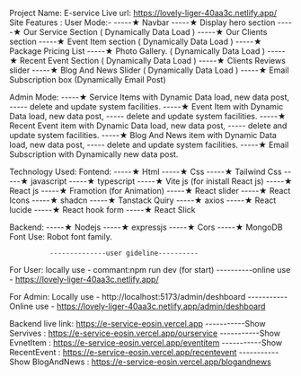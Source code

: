 Project Name: E-service
Live url: https://lovely-liger-40aa3c.netlify.app/
Site Features :
User Mode:-
-----★ Navbar
-----★ Display hero section
-----★ Our Service Section ( Dynamically Data Load )
-----★ Our Clients section
-----★ Event Item section ( Dynamically Data Load )
-----★ Package Pricing List
-----★ Photo Gallery. ( Dynamically Data Load )
-----★ Recent Event Section ( Dynamically Data Load )
-----★ Clients Reviews slider
-----★ Blog And News Slider ( Dynamically Data Load )
-----★ Email Subscription box (Dynamically Email Post)

Admin Mode:
-----★ Service Items with Dynamic Data load, new data post,
----- delete and update system facilities.
-----★ Event Item with Dynamic Data load, new data post,
----- delete and update system facilities.
-----★ Recent Event item with Dynamic Data load, new data post,
----- delete and update system facilities.
-----★ Blog And News item with Dynamic Data load, new data post,
----- delete and update system facilities.
-----★ Email Subscription with Dynamically new data post.

Technology Used:
Fontend:
-----★ Html
-----★ Css
-----★ Tailwind Css
-----★ javascript
-----★ typescript
-----★ Vite js (for inistall React js)
-----★ React js
-----★ Framotion (for Animation)
-----★ React slider
-----★ React Icons
-----★ shadcn
-----★ Tanstack Quiry
-----★ axios
-----★ React lucide
-----★ React hook form
-----★ React Slick

Backend:
-----★ Nodejs
-----★ expressjs
-----★ Cors
-----★ MongoDB
Font Use: Robot font family.

              --------------user gideline----------

For User: locally use - commant:npm run dev (for start)
----------online use - https://lovely-liger-40aa3c.netlify.app/

For Admin: Locally use - http://localhost:5173/admin/deshboard
-----------Online use - https://lovely-liger-40aa3c.netlify.app/admin/deshboard

Backend live link: https://e-service-eosin.vercel.app
-----------Show Servives : https://e-service-eosin.vercel.app/ourservice
-----------Show EvnetItem : https://e-service-eosin.vercel.app/eventitem
-----------Show RecentEvent : https://e-service-eosin.vercel.app/recentevent
-----------Show BlogAndNews : https://e-service-eosin.vercel.app/blogandnews
